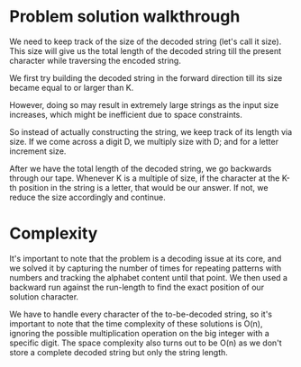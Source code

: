 # Problem solution walkthrough
We need to keep track of the size of the decoded string (let's call it size). This size will give us the total length of the decoded string till the present character while traversing the encoded string.

We first try building the decoded string in the forward direction till its size became equal to or larger than K.

However, doing so may result in extremely large strings as the input size increases, which might be inefficient due to space constraints.

So instead of actually constructing the string, we keep track of its length via size. If we come across a digit D, we multiply size with D; and for a letter increment size.

After we have the total length of the decoded string, we go backwards through our tape. Whenever K is a multiple of size, if the character at the K-th position in the string is a letter, that would be our answer. If not, we reduce the size accordingly and continue.

# Complexity

It's important to note that the problem is a decoding issue at its core, and we solved it by capturing the number of times for repeating patterns with numbers and tracking the alphabet content until that point. We then used a backward run against the run-length to find the exact position of our solution character.

We have to handle every character of the to-be-decoded string, so it's important to note that the time complexity of these solutions is O(n), ignoring the possible multiplication operation on the big integer with a specific digit. The space complexity also turns out to be O(n) as we don't store a complete decoded string but only the string length.